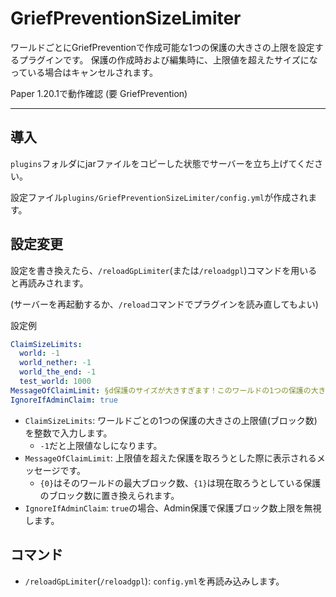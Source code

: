 # GriefPreventionSizeLimiter
ワールドごとにGriefPreventionで作成可能な1つの保護の大きさの上限を設定するプラグインです。
保護の作成時および編集時に、上限値を超えたサイズになっている場合はキャンセルされます。

Paper 1.20.1で動作確認 (要 GriefPrevention)

---

## 導入
`plugins`フォルダにjarファイルをコピーした状態でサーバーを立ち上げてください。

設定ファイル`plugins/GriefPreventionSizeLimiter/config.yml`が作成されます。

## 設定変更

設定を書き換えたら、`/reloadGpLimiter`(または`/reloadgpl`)コマンドを用いると再読みされます。

(サーバーを再起動するか、`/reload`コマンドでプラグインを読み直してもよい)

設定例
```yaml
ClaimSizeLimits:
  world: -1
  world_nether: -1
  world_the_end: -1
  test_world: 1000
MessageOfClaimLimit: §d保護のサイズが大きすぎます！このワールドの1つの保護の大きさは最大{0}ブロックです。この保護の大きさ={1}ブロック
IgnoreIfAdminClaim: true
```
+ `ClaimSizeLimits`: ワールドごとの1つの保護の大きさの上限値(ブロック数)を整数で入力します。
    + `-1`だと上限値なしになります。
+ `MessageOfClaimLimit`: 上限値を超えた保護を取ろうとした際に表示されるメッセージです。
  + `{0}`はそのワールドの最大ブロック数、`{1}`は現在取ろうとしている保護のブロック数に置き換えられます。
+ `IgnoreIfAdminClaim`: `true`の場合、Admin保護で保護ブロック数上限を無視します。

## コマンド
+ `/reloadGpLimiter`(`/reloadgpl`): `config.yml`を再読み込みします。 